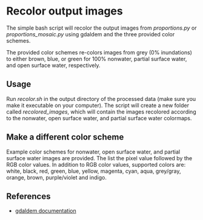 # Recolor output images
The simple bash script will recolor the output images from *proportions.py* or *proportions_mosaic.py* using gdaldem and the three provided color schemes.

The provided color schemes re-colors images from grey (0% inundations) to either brown, blue, or green for 100% nonwater, partial surface water, and open surface water, respectively.

## Usage
Run *recolor.sh* in the output directory of the processed data (make sure you make it executable on your computer). The script will create a new folder called *recolored\_images*, which will contain the images recolored according to the nonwater, open surface water, and partial surface water colormaps.

## Make a different color scheme
Example color schemes for nonwater, open surface water, and partial surface water images are provided. The list the pixel value followed by the RGB color values. In addition to RGB color values, supported colors are: white, black, red, green, blue, yellow, magenta, cyan, aqua, grey/gray, orange, brown, purple/violet and indigo.

## References
- [gdaldem documentation](https://gdal.org/programs/gdaldem.html)
